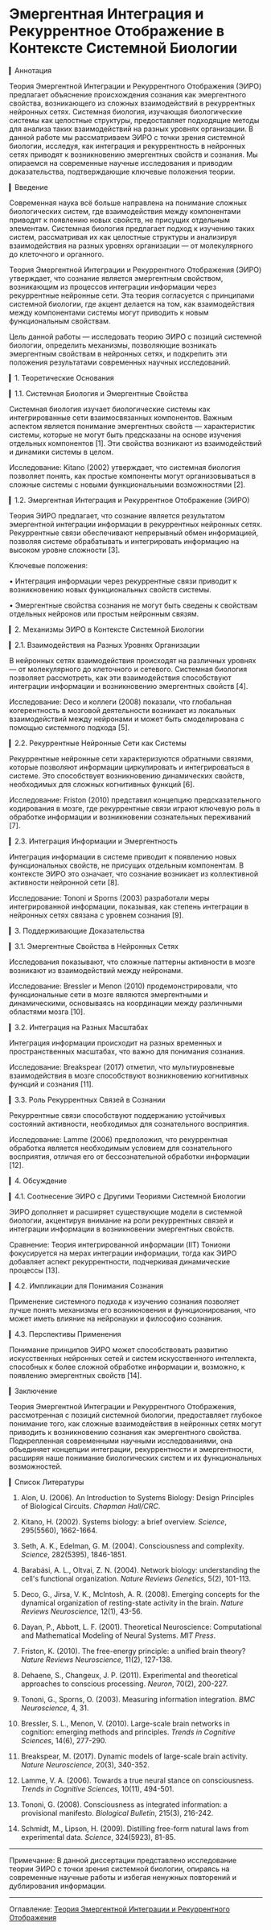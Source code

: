 # Эмергентная Интеграция и Рекуррентное Отображение в Контексте Системной Биологии

▎Аннотация

Теория Эмергентной Интеграции и Рекуррентного Отображения (ЭИРО) предлагает объяснение происхождения сознания как эмергентного свойства, возникающего из сложных взаимодействий в рекуррентных нейронных сетях. Системная биология, изучающая биологические системы как целостные структуры, предоставляет подходящие методы для анализа таких взаимодействий на разных уровнях организации. В данной работе мы рассматриваем ЭИРО с точки зрения системной биологии, исследуя, как интеграция и рекуррентность в нейронных сетях приводят к возникновению эмергентных свойств и сознания. Мы опираемся на современные научные исследования и приводим доказательства, подтверждающие ключевые положения теории.

▎Введение

Современная наука всё больше направлена на понимание сложных биологических систем, где взаимодействия между компонентами приводят к появлению новых свойств, не присущих отдельным элементам. Системная биология предлагает подход к изучению таких систем, рассматривая их как целостные структуры и анализируя взаимодействия на разных уровнях организации — от молекулярного до клеточного и органного.

Теория Эмергентной Интеграции и Рекуррентного Отображения (ЭИРО) утверждает, что сознание является эмергентным свойством, возникающим из процессов интеграции информации через рекуррентные нейронные сети. Эта теория согласуется с принципами системной биологии, где акцент делается на том, как взаимодействия между компонентами системы могут приводить к новым функциональным свойствам.

Цель данной работы — исследовать теорию ЭИРО с позиций системной биологии, определить механизмы, позволяющие возникать эмергентным свойствам в нейронных сетях, и подкрепить эти положения результатами современных научных исследований.

▎1. Теоретические Основания

▎1.1. Системная Биология и Эмергентные Свойства

Системная биология изучает биологические системы как интегрированные сети взаимосвязанных компонентов. Важным аспектом является понимание эмергентных свойств — характеристик системы, которые не могут быть предсказаны на основе изучения отдельных компонентов [1]. Эти свойства возникают из взаимодействий и динамики системы в целом.

Исследование: Kitano (2002) утверждает, что системная биология позволяет понять, как простые компоненты могут организовываться в сложные системы с новыми функциональными возможностями [2].

▎1.2. Эмергентная Интеграция и Рекуррентное Отображение (ЭИРО)

Теория ЭИРО предлагает, что сознание является результатом эмергентной интеграции информации в рекуррентных нейронных сетях. Рекуррентные связи обеспечивают непрерывный обмен информацией, позволяя системе обрабатывать и интегрировать информацию на высоком уровне сложности [3].

Ключевые положения:

• Интеграция информации через рекуррентные связи приводит к возникновению новых функциональных свойств системы.

• Эмергентные свойства сознания не могут быть сведены к свойствам отдельных нейронов или простым нейронным связям.

▎2. Механизмы ЭИРО в Контексте Системной Биологии

▎2.1. Взаимодействия на Разных Уровнях Организации

В нейронных сетях взаимодействия происходят на различных уровнях — от молекулярного до клеточного и сетевого. Системная биология позволяет рассмотреть, как эти взаимодействия способствуют интеграции информации и возникновению эмергентных свойств [4].

Исследование: Deco и коллеги (2008) показали, что глобальная когерентность в мозговой деятельности возникает из локальных взаимодействий между нейронами и может быть смоделирована с помощью системного подхода [5].

▎2.2. Рекуррентные Нейронные Сети как Системы

Рекуррентные нейронные сети характеризуются обратными связями, которые позволяют информации циркулировать и интегрироваться в системе. Это способствует возникновению динамических свойств, необходимых для сложных когнитивных функций [6].

Исследование: Friston (2010) представил концепцию предсказательного кодирования в мозге, где рекуррентные связи играют ключевую роль в обработке информации и возникновении сознательных переживаний [7].

▎2.3. Интеграция Информации и Эмергентность

Интеграция информации в системе приводит к появлению новых функциональных свойств, не присущих отдельным компонентам. В контексте ЭИРО это означает, что сознание возникает из коллективной активности нейронной сети [8].

Исследование: Tononi и Sporns (2003) разработали меры интегрированной информации, показывая, как степень интеграции в нейронных сетях связана с уровнем сознания [9].

▎3. Поддерживающие Доказательства

▎3.1. Эмергентные Свойства в Нейронных Сетях

Исследования показывают, что сложные паттерны активности в мозге возникают из взаимодействий между нейронами.

Исследование: Bressler и Menon (2010) продемонстрировали, что функциональные сети в мозге являются эмергентными и динамическими, основываясь на координации между различными областями мозга [10].

▎3.2. Интеграция на Разных Масштабах

Интеграция информации происходит на разных временных и пространственных масштабах, что важно для понимания сознания.

Исследование: Breakspear (2017) отметил, что мультиуровневые взаимодействия в мозге способствуют возникновению когнитивных функций и сознания [11].

▎3.3. Роль Рекуррентных Связей в Сознании

Рекуррентные связи способствуют поддержанию устойчивых состояний активности, необходимых для сознательного восприятия.

Исследование: Lamme (2006) предположил, что рекуррентная обработка является необходимым условием для сознательного восприятия, отличая его от бессознательной обработки информации [12].

▎4. Обсуждение

▎4.1. Соотнесение ЭИРО с Другими Теориями Системной Биологии

ЭИРО дополняет и расширяет существующие модели в системной биологии, акцентируя внимание на роли рекуррентных связей и интеграции информации в возникновении эмергентных свойств.

Сравнение: Теория интегрированной информации (IIT) Тониони фокусируется на мерах интеграции информации, тогда как ЭИРО добавляет аспект рекуррентности, подчеркивая динамические процессы [13].

▎4.2. Импликации для Понимания Сознания

Применение системного подхода к изучению сознания позволяет лучше понять механизмы его возникновения и функционирования, что может иметь влияние на нейронауки и философию сознания.

▎4.3. Перспективы Применения

Понимание принципов ЭИРО может способствовать развитию искусственных нейронных сетей и систем искусственного интеллекта, способных к более сложной обработке информации и, возможно, к появлению эмергентных свойств [14].

▎Заключение

Теория Эмергентной Интеграции и Рекуррентного Отображения, рассмотренная с позиций системной биологии, предоставляет глубокое понимание того, как сложные взаимодействия в нейронных сетях могут приводить к возникновению сознания как эмергентного свойства. Подкрепленная современными научными исследованиями, она объединяет концепции интеграции, рекуррентности и эмергентности, расширяя наше понимание биологических систем и их функциональных возможностей.

▎Список Литературы

1. Alon, U. (2006). An Introduction to Systems Biology: Design Principles of Biological Circuits. *Chapman  Hall/CRC*.

2. Kitano, H. (2002). Systems biology: a brief overview. *Science*, 295(5560), 1662-1664.

3. Seth, A. K.,  Edelman, G. M. (2004). Consciousness and complexity. *Science*, 282(5395), 1846-1851.

4. Barabási, A. L.,  Oltvai, Z. N. (2004). Network biology: understanding the cell's functional organization. *Nature Reviews Genetics*, 5(2), 101-113.

5. Deco, G., Jirsa, V. K.,  McIntosh, A. R. (2008). Emerging concepts for the dynamical organization of resting-state activity in the brain. *Nature Reviews Neuroscience*, 12(1), 43-56.

6. Dayan, P.,  Abbott, L. F. (2001). Theoretical Neuroscience: Computational and Mathematical Modeling of Neural Systems. *MIT Press*.

7. Friston, K. (2010). The free-energy principle: a unified brain theory? *Nature Reviews Neuroscience*, 11(2), 127-138.

8. Dehaene, S.,  Changeux, J. P. (2011). Experimental and theoretical approaches to conscious processing. *Neuron*, 70(2), 200-227.

9. Tononi, G.,  Sporns, O. (2003). Measuring information integration. *BMC Neuroscience*, 4, 31.

10. Bressler, S. L.,  Menon, V. (2010). Large-scale brain networks in cognition: emerging methods and principles. *Trends in Cognitive Sciences*, 14(6), 277-290.

11. Breakspear, M. (2017). Dynamic models of large-scale brain activity. *Nature Neuroscience*, 20(3), 340-352.

12. Lamme, V. A. (2006). Towards a true neural stance on consciousness. *Trends in Cognitive Sciences*, 10(11), 494-501.

13. Tononi, G. (2008). Consciousness as integrated information: a provisional manifesto. *Biological Bulletin*, 215(3), 216-242.

14. Schmidt, M.,  Lipson, H. (2009). Distilling free-form natural laws from experimental data. *Science*, 324(5923), 81-85.

---

Примечание: В данной диссертации представлено исследование теории ЭИРО с точки зрения системной биологии, опираясь на современные научные работы и избегая ненужных повторений и дублирования информации.


---

Оглавление: [Теория Эмергентной Интеграции и Рекуррентного Отображения](/README.md)

